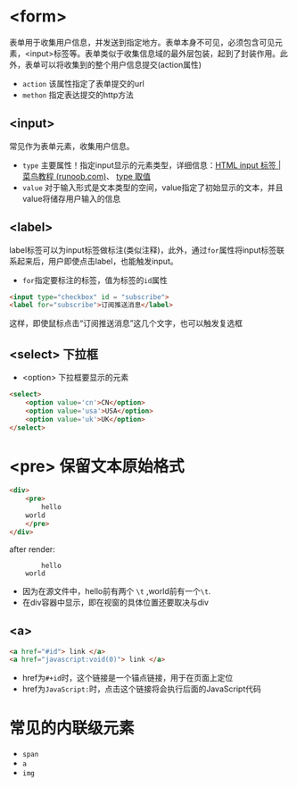 # \<form>
表单用于收集用户信息，并发送到指定地方。表单本身不可见，必须包含可见元素，\<input>标签等。表单类似于收集信息域的最外层包装，起到了封装作用。此外，表单可以将收集到的整个用户信息提交(action属性)
- `action` 该属性指定了表单提交的url
- `methon` 指定表达提交的http方法
## \<input>
常见作为表单元素，收集用户信息。
- `type` 主要属性！指定input显示的元素类型，详细信息：[HTML input 标签 | 菜鸟教程 (runoob.com)](https://www.runoob.com/tags/tag-input.html)、 [type 取值](计算机/前端/HTML/link/link.md#input)
- `value` 对于输入形式是文本类型的空间，value指定了初始显示的文本，并且value将储存用户输入的信息

## \<label>
label标签可以为input标签做标注(类似注释)，此外，通过`for`属性将input标签联系起来后，用户即使点击label，也能触发input。
- `for`指定要标注的标签，值为标签的`id`属性
``` HTML
<input type="checkbox" id = "subscribe">
<label for="subscribe">订阅推送消息</label>
```
这样，即使鼠标点击“订阅推送消息”这几个文字，也可以触发复选框

## \<select> 下拉框
- \<option> 下拉框要显示的元素
``` HTML
<select>
	<option value='cn'>CN</option>
	<option value='usa'>USA</option>
	<option value='uk'>UK</option>
</select>
```

# \<pre> 保留文本原始格式
``` html
<div>
	<pre> 
		hello
	world
	</pre>
</div>
```
after render:
```
		hello
	world
```
- 因为在源文件中，hello前有两个 `\t` ,world前有一个`\t`.
- 在div容器中显示，即在视窗的具体位置还要取决与div


## \<a>
```HTML
<a href="#id"> link </a>
<a href="javascript:void(0)"> link </a>
```
- href为`#+id`时，这个链接是一个锚点链接，用于在页面上定位
- href为`JavaScript:`时，点击这个链接将会执行后面的JavaScript代码
# 常见的内联级元素
- `span`
- `a`
- `img`